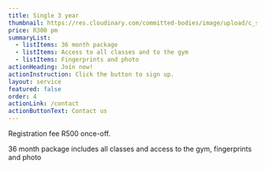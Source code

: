 ```yaml
---
title: Single 3 year
thumbnail: https://res.cloudinary.com/committed-bodies/image/upload/c_scale,f_auto,q_auto,w_600/v1643966006/memberships/membership-gym-couples-Benoni.png
price: R300 pm
summaryList:
  - listItems: 36 month package
  - listItems: Access to all classes and to the gym
  - listItems: Fingerprints and photo
actionHeading: Join now!
actionInstruction: Click the button to sign up.
layout: service
featured: false
order: 4
actionLink: /contact
actionButtonText: Contact us
---
```

Registration fee R500 once-off.

36 month package includes all classes and access to the gym, fingerprints and photo